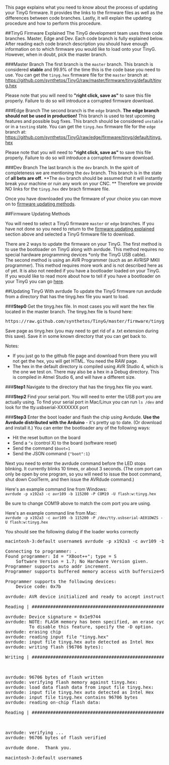 This page explains what you need to know about the process of updating your TinyG firmware.  It provides the links to the firmware files as well as the differences between code branches.  Lastly, it will explain the updating procedure and how to perform this procedure.  

##TinyG Firmware Explained
The TinyG development team uses three code branches.  Master, Edge and Dev.  Each code branch is fully explained below.  After reading each code branch description you should have enough information on to which firmware you would like to load onto your TinyG.  However, when in doubt, pick the master branch.

###Master Branch
The first branch is the `master` branch.  This branch is considered **stable** and 99.9% of the time this is the code base you need to use. You can get the `tinyg.hex` firmware file for the `master` branch at:
https://github.com/synthetos/TinyG/raw/master/firmware/tinyg/default/tinyg.hex


Please note that you will need to **"right click, save as"** to save this file properly.  Failure to do so will introduce a corrupted firmware download.

###Edge Branch
The second branch is the `edge` branch.  **The edge branch should not be used in production!**  This branch is used to test upcoming features and possible bug fixes.  This branch should be considered `unstable` or in a `testing` state.   You can get the `tinyg.hex` firmware file for the `edge` branch at:
https://github.com/synthetos/TinyG/raw/edge/firmware/tinyg/default/tinyg.hex

Please note that you will need to **"right click, save as"** to save this file properly.  Failure to do so will introduce a corrupted firmware download.

###Dev Branch
The last branch is the `dev` branch.  In the spirit of completeness we are mentioning the `dev` branch.  This branch is in the state of **all bets are off**.  **The `dev` branch should be assumed that it will instantly break your machine or ruin any work on your CNC. ** Therefore we provide NO links for the `tinyg.hex` dev brach firmware file.


Once you have downloaded you the firmware of your choice you can move on to [firmware updating methods](https://github.com/synthetos/TinyG/wiki/_preview#firmware-updating-methods).



##Firmware Updating Methods

You will need to select a TinyG firmware `master` or `edge` branches.  If you have not done so you need to return to the [firmware updating explained](https://github.com/synthetos/TinyG/wiki/_preview#tinyg-firmware-explained) section above and selected a TinyG firmware file to download.  

There are 2 ways to update the firmware on your TinyG.  The first method is to use the bootloader on TinyG along with avrdude.  This method requires no special hardware programming devices *only the TinyG USB cable).
<br>
The second method is using an AVR Programmer (such as an AVRISP MKII programmer).  This method requires more work and is not described here as of yet.  It is also not needed if you have a bootloader loaded on your TinyG.  If you would like to read more about how to tell if you have a bootloader on your TinyG you can go [here](https://github.com/synthetos/TinyG/wiki/TinyG-Boot-Loader).  


<a id="updating"></a>
##Updating TinyG With avrdude
To update the TinyG firmware run avrdude from a directory that has the tinyg.hex file you want to load.<br>

###**Step0**
Get the tinyg.hex file. In most cases you will want the hex file located in the master branch. The tinyg.hex file is found here:
<pre>
https://raw.github.com/synthetos/TinyG/master/firmware/tinyg/default/tinyg.hex
</pre>
Save page as tinyg.hex (you may need to get rid of a .txt extension during this save). Save it in some known directory that you can get back to.

Notes: 
- If you just go to the github file page and download from there you will not get the hex, you will get HTML. You need the RAW page. 
- The hex in the default directory is compiled using AVR Studio 4, which is the one we test on. There may also be a hex in a Debug directory. This is compiled in Atmel Studio 6, and will have a different size.

###**Step1**
Navigate to the directory that has the tinyg.hex file you want.

###**Step2**
Find your serial port. You will need to enter the USB port you are actually using. To find your serial port in Mac/Linux you can run `ls /dev` and look for the tty.usbserial-XXXXXXX port<br>

###**Step3**
Enter the boot loader and flash the chip using Avrdude.  **Use the Avrdude distributed with the Arduino** - it's pretty up to date. (Or download and install it.) You can enter the bootloader any of the following ways:
* Hit the reset button on the board
* Send a `^x` (control X) to the board (software reset)
* Send the command `$boot=1`
* Send the JSON command `{"boot":1}`
 
Next you need to enter the avrdude command before the LED stops blinking. It currently blinks 10 times, or about 3 seconds. (The com port can only be open by one program, so you will need to issue the boot command, shut down CoolTerm, and then issue the AVRdude command.)

Here's an example command line from Windows:<br>
`avrdude -p x192a3 -c avr109 -b 115200 -P COM19 -U flash:w:tinyg.hex`

Be sure to change COM19 above to match the com port you are using.

Here's an example command line from Mac:<br>
`avrdude -p x192a3 -c avr109 -b 115200 -P /dev/tty.usbserial-AE01DWZS -U flash:w:tinyg.hex`

You should see the following dialog if the loader works correctly
<pre>
macintosh-3:default username$ avrdude -p x192a3 -c avr109 -b 115200 -P /dev/tty.usbserial-AE01DWZS -U flash:w:tinyg.hex

Connecting to programmer: .
Found programmer: Id = "XBoot++"; type = S
    Software Version = 1.7; No Hardware Version given.
Programmer supports auto addr increment.
Programmer supports buffered memory access with buffersize=512 bytes.

Programmer supports the following devices:
    Device code: 0x7b

avrdude: AVR device initialized and ready to accept instructions

Reading | ################################################## | 100% 0.00s

avrdude: Device signature = 0x1e9744
avrdude: NOTE: FLASH memory has been specified, an erase cycle will be performed
         To disable this feature, specify the -D option.
avrdude: erasing chip
avrdude: reading input file "tinyg.hex"
avrdude: input file tinyg.hex auto detected as Intel Hex
avrdude: writing flash (96706 bytes):

Writing | ################################################## | 100% 12.09s



avrdude: 96706 bytes of flash written
avrdude: verifying flash memory against tinyg.hex:
avrdude: load data flash data from input file tinyg.hex:
avrdude: input file tinyg.hex auto detected as Intel Hex
avrdude: input file tinyg.hex contains 96706 bytes
avrdude: reading on-chip flash data:

Reading | ################################################## | 100% 11.51s



avrdude: verifying ...
avrdude: 96706 bytes of flash verified

avrdude done.  Thank you.

macintosh-3:default username$ 
</pre>